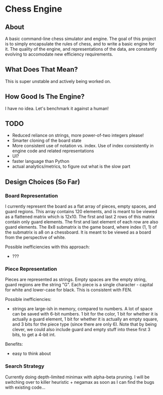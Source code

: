 # Chess Engine

## About

A basic command-line chess simulator and engine.
The goal of this project is to simply encapsulate the rules of chess, and to write a basic engine for it.
The quality of the engine, and representations of the data, are constantly evolving to accomodate new efficiency requirements.

## What Does That Mean?

This is super unstable and actively being worked on.

## How Good Is The Engine?

I have no idea. Let's benchmark it against a human!

## TODO

* Reduced reliance on strings, more power-of-two integers please!
* Smarter cloning of the board state
* More consistent use of notation vs. index. Use of index consistently in engine code and related representations
* UI?
* faster language than Python
* actual analytics/metrics, to figure out what is the slow part

## Design Choices (So Far)

### Board Representation

I currently represent the board as a flat array of pieces, empty spaces, and guard regions. This array contains 120 elements, and is meant to be viewed as a flattened matrix which is 12x10. The first and last 2 rows of this matrix contain only guard elements. The first and last element of each row are also guard elements. The 8x8 submatrix is the game board, where index (1, 1) of the submatrix is a8 on a chessboard. It is meant to be viewed as a board from the perspective of white.

Possible inefficiencies with this approach:
* ???

### Piece Representation

Pieces are represented as strings. Empty spaces are the empty string, guard regions are the string "G". Each piece is a single character - capital for white and lower-case for black. This is consistent with FEN.

Possible inefficiencies:
* strings are large-ish in memory, compared to numbers. A lot of space can be saved with 6-bit numbers. 1 bit for the color, 1 bit for whether it is actually a guard element, 1 bit for whether it is actually an empty square, and 3 bits for the piece type (since there are only 6). Note that by being clever, we could also include guard and empty stuff into these first 3 bits, to get a 4-bit int.

Benefits:
* easy to think about

### Search Strategy

Currently doing depth-limited minimax with alpha-beta pruning. I will be switching over to killer heuristic + negamax as soon as I can find the bugs with existing code...
